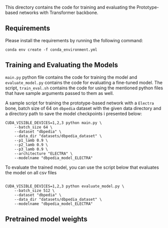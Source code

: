 This directory contains the code for training and evaluating the Prototype-based networks with Transformer backbone. 

## Requirements

Please install the requirements by running the following command:

```
conda env create -f conda_environment.yml
```


## Training and Evaluating the Models

`main.py` python file contains the code for training the model and `evaluate_model.py` contains the code for evaluating a fine-tuned model. The script, `train_eval.sh` contains the code for using the mentioned python files that have sample arguments passed to them as well. 

A sample script for training the prototype-based network with a `Electra` bone, batch size of 64 on `dbpedia` dataset with the given data directory and a directory path to save the model checkpoints i presented below:

```
CUDA_VISIBLE_DEVICES=1,2,3 python main.py \
    --batch_size 64 \
    --dataset "dbpedia" \
    --data_dir "datasets/dbpedia_dataset" \
    --p1_lamb 0.9 \
    --p2_lamb 0.9 \
    --p3_lamb 0.9 \
    --architecture "ELECTRA" \
    --modelname "dbpedia_model_ELECTRA"
```

To evaluate the trained model, you can use the script below that evaluates the model on all csv files 


```

CUDA_VISIBLE_DEVICES=1,2,3 python evaluate_model.py \
    --batch_size 512 \
    --dataset "dbpedia" \
    --data_dir "datasets/dbpedia_dataset" \
    --modelname "dbpedia_model_ELECTRA"

```

## Pretrained model weights

